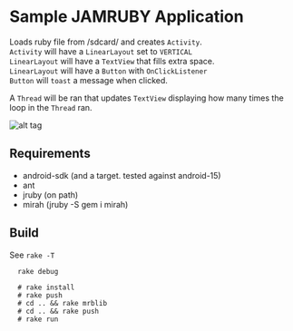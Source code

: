Sample JAMRUBY Application
===

Loads ruby file from /sdcard/ and creates `Activity`.  
`Activity` will have a `LinearLayout` set to `VERTICAL`  
`LinearLayout` will have a `TextView` that fills extra space.  
`LinearLayout` will have a `Button` with `OnClickListener`  
`Button` will `toast` a message when clicked.  

A `Thread` will be ran that updates `TextView` displaying how many times the loop in the `Thread` ran.     

![alt tag](https://raw.githubusercontent.com/ppibburr/jamruby/master/sample/screen.png)

Requirements
----
* android-sdk (and a target. tested against android-15)
* ant
* jruby (on path)
* mirah (jruby -S gem i mirah)

Build
----

See `rake -T`

```
  rake debug
  
  # rake install
  # rake push
  # cd .. && rake mrblib
  # cd .. && rake push
  # rake run
```
